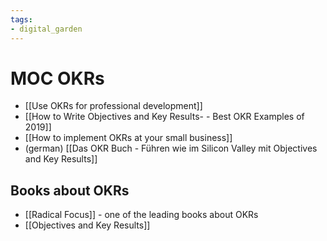 ```yaml
---
tags: 
- digital_garden
---
```

# MOC OKRs
+ [[Use OKRs for professional development]]
+ [[How to Write Objectives and Key Results- - Best OKR Examples of 2019]]
+ [[How to implement OKRs at your small business]]
+ (german) [[Das OKR Buch - Führen wie im Silicon Valley mit Objectives and Key Results]]


## Books about OKRs
+ [[Radical Focus]] - one of the leading books about OKRs
+ [[Objectives and Key Results]]